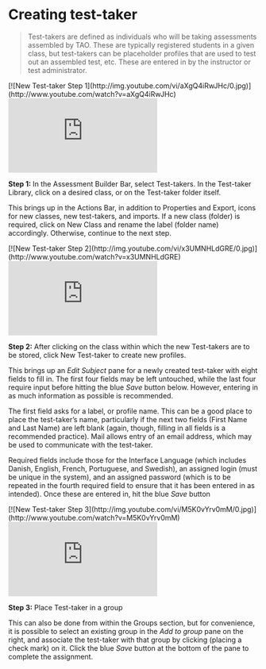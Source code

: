 # Creating test-taker

>Test-takers are defined as individuals who will be taking assessments assembled by TAO. These are typically registered students in a given class, but test-takers can be placeholder profiles that are used to test out an assembled test, etc. These are entered in by the instructor or test administrator.

<div class="hidden-video">
[![New Test-taker Step 1](http://img.youtube.com/vi/aXgQ4iRwJHc/0.jpg)](http://www.youtube.com/watch?v=aXgQ4iRwJHc)
</div>

<div class='embed-container'><iframe src="https://www.youtube.com/embed/aXgQ4iRwJHc?rel=0" frameborder="0" allowfullscreen="true"></iframe></div>

**Step 1:** In the Assessment Builder Bar, select Test-takers. In the Test-taker Library, click on a desired class, or on the Test-taker folder itself.

This brings up in the Actions Bar, in addition to Properties and Export, icons for new classes, new test-takers, and imports. If a new class (folder) is required, click on New Class and rename the label (folder name) accordingly. Otherwise, continue to the next step.

<div class="hidden-video">
[![New Test-taker Step 2](http://img.youtube.com/vi/x3UMNHLdGRE/0.jpg)](http://www.youtube.com/watch?v=x3UMNHLdGRE)
</div>

<div class='embed-container'><iframe src="https://www.youtube.com/embed/x3UMNHLdGRE?rel=0" frameborder="0" allowfullscreen="true"></iframe></div>

**Step 2:** After clicking on the class within which the new Test-takers are to be stored, click New Test-taker to create new profiles.

This brings up an *Edit Subject* pane for a newly created test-taker with eight fields to fill in. The first four fields may be left untouched, while the last four require input before hitting the blue *Save* button below. However, entering in as much information as possible is recommended.

The first field asks for a label, or profile name. This can be a good place to place the test-taker’s name, particularly if the next two fields (First Name and Last Name) are left blank (again, though, filling in all fields is a recommended practice). Mail allows entry of an email address, which may be used to communicate with the test-taker. 

Required fields include those for the Interface Language (which includes Danish, English, French, Portuguese, and Swedish), an assigned login (must be unique in the system), and an assigned password (which is to be repeated in the fourth required field to ensure that it has been entered in as intended). Once these are entered in, hit the blue *Save* button

<div class="hidden-video">
[![New Test-taker Step 3](http://img.youtube.com/vi/M5K0vYrv0mM/0.jpg)](http://www.youtube.com/watch?v=M5K0vYrv0mM)
</div>

<div class='embed-container'><iframe src="https://www.youtube.com/embed/M5K0vYrv0mM?rel=0" frameborder="0" allowfullscreen="true"></iframe></div>

**Step 3:** Place Test-taker in a group

This can also be done from within the Groups section, but for convenience, it is possible to select an existing group in the *Add to group* pane on the right, and associate the test-taker with that group by clicking (placing a check mark) on it. Click the blue *Save* button at the bottom of the pane to complete the assignment.
